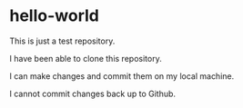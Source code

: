 # hello-world
This is just a test repository.

I have been able to clone this repository.

I can make changes and commit them on my local machine.

I cannot commit changes back up to Github.